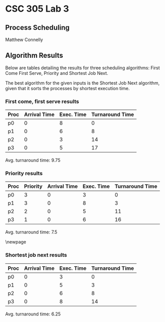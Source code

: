 # CSC 305 Lab 3
## Process Scheduling
Matthew Connelly

## Algorithm Results

Below are tables detailing the results for three scheduling algorithms: First Come First Serve, Priority and Shortest Job Next.

The best algorithm for the given inputs is the Shortest Job Next algorithm, given that it sorts the processes by shortest execution time.

### First come, first serve results

| Proc | Arrival Time | Exec. Time | Turnaround Time |
| - | - | - | - |
p0 | 0 |  8 |  0
p1 | 0 |  6 |  8
p2 | 0 |  3 |  14
p3 | 0 |  5 |  17
Avg. turnaround time: 9.75

### Priority results

| Proc |  Priority |  Arrival Time |  Exec. Time |  Turnaround Time |
| - | - | - | - | - |
p0 | 3 |  0 |  3 |  0
p1 | 3 |  0 |  8 |  3
p2 | 2 |  0 |  5 |  11
p3 | 1 |  0 |  6 |  16
Avg. turnaround time: 7.5

\newpage

### Shortest job next results

| Proc |  Arrival Time |  Exec. Time |  Turnaround Time |
| - | - | - | - |
p0 | 0 |  3 |  0 |
p1 | 0 |  5 |  3 |
p2 | 0 |  6 |  8 |
p3 | 0 |  8 |  14 |
Avg. turnaround time: 6.25
